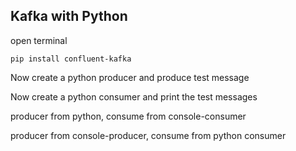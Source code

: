 ## Kafka with Python

open terminal

```
pip install confluent-kafka 
```

Now create a python producer and produce test message

Now create a python consumer and print the test messages

producer from python, consume from console-consumer

producer from console-producer, consume from python consumer